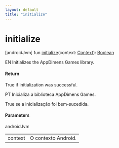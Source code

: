 ```yaml
---
layout: default
title: "initialize"
---
```


# initialize

[androidJvm]
fun [initialize](initialize.md)(context: [Context](https://developer.android.com/reference/kotlin/android/content/Context.html)): [Boolean](https://kotlinlang.org/api/core/kotlin-stdlib/kotlin/-boolean/index.html)

EN Initializes the AppDimens Games library.

#### Return

True if initialization was successful.

PT Inicializa a biblioteca AppDimens Games.

True se a inicialização foi bem-sucedida.

#### Parameters

androidJvm

| | |
|---|---|
| context | O contexto Android. |